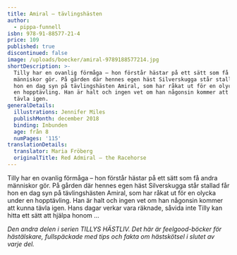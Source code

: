 ```yaml
---
title: Amiral – tävlingshästen
author:
  - pippa-funnell
isbn: 978-91-88577-21-4
price: 109
published: true
discontinued: false
image: /uploads/boecker/amiral-9789188577214.jpg
shortDescription: >-
  Tilly har en ovanlig förmåga – hon förstår hästar på ett sätt som få andra
  människor gör. På gården där hennes egen häst Silverskugga står stallad får
  hon en dag syn på tävlingshästen Amiral, som har råkat ut för en olycka under
  en hopptävling. Han är halt och ingen vet om han någonsin kommer att kunna
  tävla igen.
generalDetails:
  illustrations: Jennifer Miles
  publishMonth: december 2018
  binding: Inbunden
  age: från 8
  numPages: '115'
translationDetails:
  translator: Maria Fröberg
  originalTitle: Red Admiral – the Racehorse
---
```


Tilly har en ovanlig förmåga – hon förstår hästar på ett sätt som få andra människor gör. På gården där hennes egen häst Silverskugga står stallad får hon en dag syn på tävlingshästen Amiral, som har råkat ut för en olycka under en hopptävling. Han är halt och ingen vet om han någonsin kommer att kunna tävla igen. Hans dagar verkar vara räknade, såvida inte Tilly kan hitta ett sätt att hjälpa honom …

_Den andra delen i serien TILLYS HÄSTLIV. Det här är feelgood-böcker för hästälskare, fullspäckade med tips och fakta om hästskötsel i slutet av varje del._
